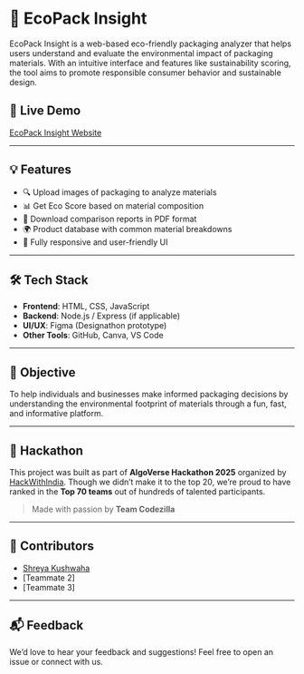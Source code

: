 # 🌿 EcoPack Insight

EcoPack Insight is a web-based eco-friendly packaging analyzer that helps users understand and evaluate the environmental impact of packaging materials. With an intuitive interface and features like sustainability scoring, the tool aims to promote responsible consumer behavior and sustainable design.

## 🚀 Live Demo
[EcoPack Insight Website](https://your-github-pages-link.com) <!-- Replace with actual link -->

---

## 💡 Features
- 🔍 Upload images of packaging to analyze materials
- 📊 Get Eco Score based on material composition
- 📄 Download comparison reports in PDF format
- 🌍 Product database with common material breakdowns
- 📱 Fully responsive and user-friendly UI

---

## 🛠️ Tech Stack
- **Frontend**: HTML, CSS, JavaScript
- **Backend**: Node.js / Express (if applicable)
- **UI/UX**: Figma (Designathon prototype)
- **Other Tools**: GitHub, Canva, VS Code

---

## 🎯 Objective
To help individuals and businesses make informed packaging decisions by understanding the environmental footprint of materials through a fun, fast, and informative platform.

---

## 🏁 Hackathon
This project was built as part of **AlgoVerse Hackathon 2025** organized by [HackWithIndia](https://hackwithindia.tech). Though we didn’t make it to the top 20, we’re proud to have ranked in the **Top 70 teams** out of hundreds of talented participants.

> Made with passion by **Team Codezilla**

---

## 🤝 Contributors
- [Shreya Kushwaha](https://github.com/yourusername)
- [Teammate 2]
- [Teammate 3]

---

## 📬 Feedback
We’d love to hear your feedback and suggestions! Feel free to open an issue or connect with us.

